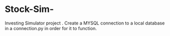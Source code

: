 # Stock-Sim-
Investing Simulator project . 
Create a MYSQL connection to a local database in a connection.py in order for it to function. 
